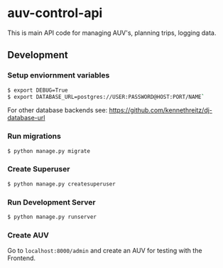 # auv-control-api

This is main API code for managing AUV's, planning trips, logging data.

## Development

### Setup enviornment variables

```bash
$ export DEBUG=True
$ export DATABASE_URL=postgres://USER:PASSWORD@HOST:PORT/NAME`
```

For other database backends see: 
https://github.com/kennethreitz/dj-database-url

### Run migrations
```bash
$ python manage.py migrate
```

### Create Superuser
```bash
$ python manage.py createsuperuser
```

### Run Development Server
```bash
$ python manage.py runserver
```

### Create AUV
Go to `localhost:8000/admin` and create an AUV for testing with the Frontend.


